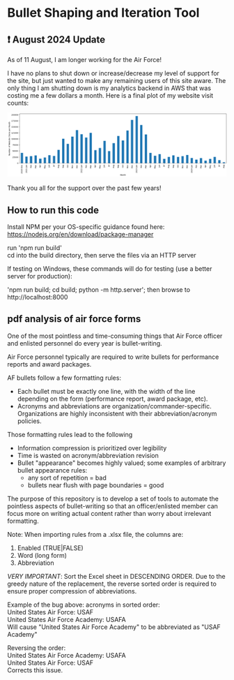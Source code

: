 # Bullet Shaping and Iteration Tool

## :exclamation: August 2024 Update

As of 11 August, I am longer working for the Air Force! 

I have no plans to shut down or increase/decrease my level of support for the site, but just wanted to make any remaining users of this site aware. The only thing I am shutting down is my analytics backend in AWS that was costing me a few dollars a month. Here is a final plot of my website visit counts:

![Plot](src/static/afbs-2024.png)

Thank you all for the support over the past few years! 

## How to run this code

Install NPM per your OS-specific guidance found here: https://nodejs.org/en/download/package-manager

run 'npm run build'  
cd into the build directory, then serve the files via an HTTP server

If testing on Windows, these commands will do for testing (use a better server for production):

'npm run build; cd build; python -m http.server'; then browse to http://localhost:8000

## pdf analysis of air force forms

One of the most pointless and time-consuming things that Air Force officer and enlisted personnel do every year is bullet-writing. 

Air Force personnel typically are required to write bullets for performance reports and award packages. 

AF bullets follow a few formatting rules:

- Each bullet must be exactly one line, with the width of the line depending on the form (performance report, award package, etc).
- Acronyms and abbreviations are organization/commander-specific. Organizations are highly inconsistent with their abbreviation/acronym policies.

Those formatting rules lead to the following

- Information compression is prioritized over legibility
- Time is wasted on acronym/abbreviation revision
- Bullet "appearance" becomes highly valued; some examples of arbitrary bullet appearance rules:
  - any sort of repetition = bad
  - bullets near flush with page boundaries = good

The purpose of this repository is to develop a set of tools to automate the pointless aspects of bullet-writing so that an officer/enlisted member can focus more on writing actual content rather than worry about irrelevant formatting.

Note: When importing rules from a .xlsx file, the columns are:
1. Enabled (TRUE|FALSE)
2. Word (long form)
3. Abbreviation

*VERY IMPORTANT*: Sort the Excel sheet in DESCENDING ORDER.  Due to the greedy nature of the replacement, the reverse sorted order is required to ensure proper compression of abbreviations.  

Example of the bug above: acronyms in sorted order:  
United States Air Force: USAF  
United States Air Force Academy: USAFA  
Will cause "United States Air Force Academy" to be abbreviated as "USAF Academy"  

Reversing the order:   
United States Air Force Academy: USAFA  
United States Air Force: USAF  
Corrects this issue.  
